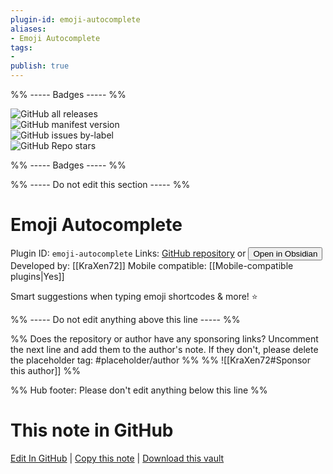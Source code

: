 ```yaml
---
plugin-id: emoji-autocomplete
aliases:
- Emoji Autocomplete
tags: 
- 
publish: true
---
```


%% ----- Badges ----- %%

![GitHub all releases](https://img.shields.io/github/downloads/KraXen72/obsidian-emoji-autocomplete/total?color=573E7A&logo=github&style=for-the-badge)   
![GitHub manifest version](https://img.shields.io/github/manifest-json/v/KraXen72/obsidian-emoji-autocomplete?color=573E7A&logo=github&style=for-the-badge)   
![GitHub issues by-label](https://img.shields.io/github/issues/KraXen72/obsidian-emoji-autocomplete/help%20wanted?color=573E7A&logo=github&style=for-the-badge)   
![GitHub Repo stars](https://img.shields.io/github/stars/KraXen72/obsidian-emoji-autocomplete?color=573E7A&logo=github&style=for-the-badge)

%% ----- Badges ----- %%

%% ----- Do not edit this section ----- %%

# Emoji Autocomplete

Plugin ID: `emoji-autocomplete`
Links: [GitHub repository](https://github.com/KraXen72/obsidian-emoji-autocomplete) or [<button id=HH>Open in Obsidian</button>](obsidian://show-plugin?id=emoji-autocomplete)
Developed by: [[KraXen72]]
Mobile compatible: [[Mobile-compatible plugins|Yes]]

Smart suggestions when typing emoji shortcodes & more! :star:

%% ----- Do not edit anything above this line ----- %% 

%% Does the repository or author have any sponsoring links? Uncomment the next line and add them to the author's note. If they don't, please delete the placeholder tag: #placeholder/author %%
%% ![[KraXen72#Sponsor this author]] %%

%% Hub footer: Please don't edit anything below this line %%

# This note in GitHub

<span class="git-footer">[Edit In GitHub](https://github.dev/obsidian-community/obsidian-hub/blob/main/02%20-%20Community%20Expansions/02.05%20All%20Community%20Expansions/Plugins/emoji-autocomplete.md "git-hub-edit-note") | [Copy this note](https://raw.githubusercontent.com/obsidian-community/obsidian-hub/main/02%20-%20Community%20Expansions/02.05%20All%20Community%20Expansions/Plugins/emoji-autocomplete.md "git-hub-copy-note") | [Download this vault](https://github.com/obsidian-community/obsidian-hub/archive/refs/heads/main.zip "git-hub-download-vault") </span>
